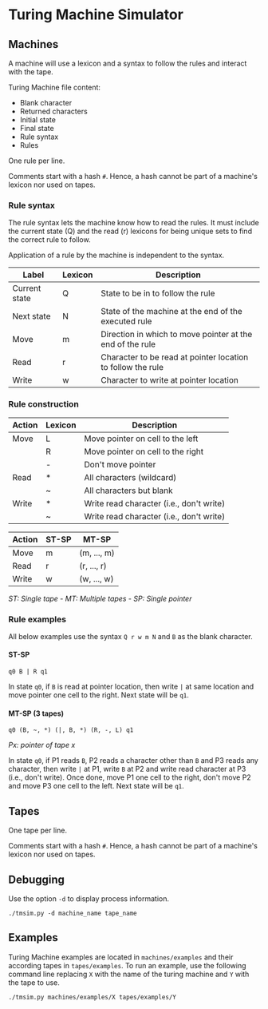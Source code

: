 # Turing Machine Simulator

## Machines
A machine will use a lexicon and a syntax to follow the rules and interact with the tape.

Turing Machine file content:

- Blank character
- Returned characters
- Initial state
- Final state
- Rule syntax
- Rules

One rule per line.

Comments start with a hash `#`. Hence, a hash cannot be part of a machine's lexicon nor used on tapes.

### Rule syntax
The rule syntax lets the machine know how to read the rules. It must include the current state (Q) and the read (r) 
lexicons for being unique sets to find the correct rule to follow.

Application of a rule by the machine is independent to the syntax.

| Label         | Lexicon | Description                                                 |
| ------------- | ------- | ----------------------------------------------------------- |
| Current state | Q       | State to be in to follow the rule                           |
| Next state    | N       | State of the machine at the end of the executed rule        |
| Move          | m       | Direction in which to move pointer at the end of the rule   |
| Read          | r       | Character to be read at pointer location to follow the rule |
| Write         | w       | Character to write at pointer location                      |

### Rule construction
| Action       | Lexicon | Description                              |
| ------------ | ------- | ---------------------------------------- |
| Move         | L       | Move pointer on cell to the left         |
|              | R       | Move pointer on cell to the right        |
|              | -       | Don't move pointer                       |
| Read         | *       | All characters (wildcard)                |
|              | ~       | All characters but blank                 |
| Write        | *       | Write read character (i.e., don't write) |
|              | ~       | Write read character (i.e., don't write) |

| Action | ST-SP | MT-SP       |
| ------ | ----- | ----------- |
| Move   | m     | (m, ..., m) |
| Read   | r     | (r, ..., r) |
| Write  | w     | (w, ..., w) |
*ST: Single tape - MT: Multiple tapes - SP: Single pointer*

### Rule examples
All below examples use the syntax `Q r w m N` and `B` as the blank character.

#### ST-SP

`q0 B | R q1`

In state `q0`, if `B` is read at pointer location, then write `|` at same location and move pointer one cell to the 
right. Next state will be `q1`.

#### MT-SP (3 tapes)

`q0 (B, ~, *) (|, B, *) (R, -, L) q1`

*Px: pointer of tape x*

In state `q0`, if P1 reads `B`, P2 reads a character other than `B` and P3 reads any character, then write `|` at P1, 
write `B` at P2 and write read character at P3 (i.e., don't write). Once done, move P1 one cell to the right, don't 
move P2 and move P3 one cell to the left. Next state will be `q1`.

## Tapes
One tape per line.

Comments start with a hash `#`. Hence, a hash cannot be part of a machine's lexicon nor used on tapes.

## Debugging
Use the option `-d` to display process information.

`./tmsim.py -d machine_name tape_name`

## Examples
Turing Machine examples are located in `machines/examples` and their according tapes in `tapes/examples`.
To run an example, use the following command line replacing `X` with the name of the turing machine and `Y` with the 
tape to use.

`./tmsim.py machines/examples/X tapes/examples/Y`
